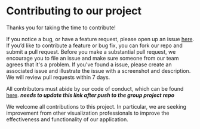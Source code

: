 # Contributing to our project

Thanks you for taking the time to contribute! 

If you notice a bug, or have a feature request, please open up an issue [here](https://github.com/UBC-MDS/DSCI-532_group-211_R-dash/issues). If you’d like to contribute a feature or bug fix, you can fork our repo and submit a pull request. Before you make a substantial pull request, we encourage you to file an issue and make sure someone from our team agrees that it's a problem. If you've found a issue, please create an associated issue and illustrate the issue with a screenshot and description. We will review pull requests within 7 days. 

All contributors must abide by our code of conduct, which can be found [here](). ***needs to update this link after push to the group project repo***

We welcome all contributions to this project. In particular, we are seeking improvement from other visualization professionals to improve the effectiveness and functionality of our application.


